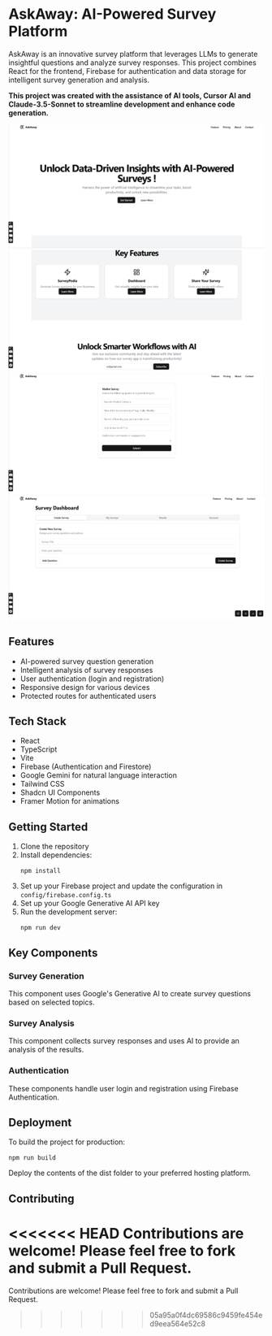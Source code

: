 # AskAway: AI-Powered Survey Platform

AskAway is an innovative survey platform that leverages LLMs to generate insightful questions and analyze survey responses. This project combines React for the frontend, Firebase for authentication and data storage for intelligent survey generation and analysis.

**This project was created with the assistance of AI tools, Cursor AI and Claude-3.5-Sonnet to streamline development and enhance code generation.**

![Alt text](./screenshots/ask1.png)
![Alt text](./screenshots/ask2.png)
![Alt text](./screenshots/ask3.png)
![Alt text](./screenshots/ask4.png)


## Features

- AI-powered survey question generation
- Intelligent analysis of survey responses
- User authentication (login and registration)
- Responsive design for various devices
- Protected routes for authenticated users

## Tech Stack

- React
- TypeScript
- Vite
- Firebase (Authentication and Firestore)
- Google Gemini for natural language interaction
- Tailwind CSS
- Shadcn UI Components
- Framer Motion for animations


## Getting Started

1. Clone the repository
2. Install dependencies:
   ```
   npm install
   ```
3. Set up your Firebase project and update the configuration in `config/firebase.config.ts`
4. Set up your Google Generative AI API key 
5. Run the development server:
   ```
   npm run dev
   ```

## Key Components

### Survey Generation
This component uses Google's Generative AI to create survey questions based on selected topics.

### Survey Analysis
This component collects survey responses and uses AI to provide an analysis of the results.

### Authentication
These components handle user login and registration using Firebase Authentication.

## Deployment
To build the project for production:
```
npm run build
```
Deploy the contents of the dist folder to your preferred hosting platform.

## Contributing

<<<<<<< HEAD
Contributions are welcome! Please feel free to fork and submit a Pull Request.
=======
Contributions are welcome! Please feel free to fork and submit a Pull Request.
>>>>>>> 05a95a0f4dc69586c9459fe454ed9eea564e52c8
